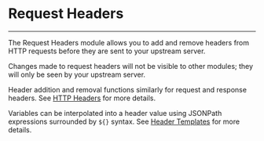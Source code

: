 # Request Headers
----------------

The Request Headers module allows you to add and remove headers from HTTP requests before they are sent to your upstream server.

Changes made to request headers will not be visible to other modules; they will only be seen by your upstream server.

Header addition and removal functions similarly for request and response headers. See [HTTP Headers](/docs/cloud-edge/http-header-templates) for more details.

Variables can be interpolated into a header value using JSONPath expressions surrounded by `${}` syntax. See [Header Templates](/docs/cloud-edge/http-header-templates) for more details.
